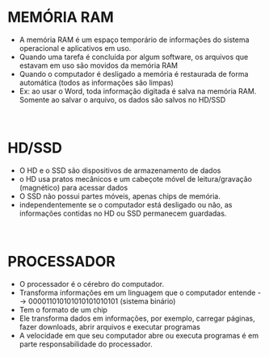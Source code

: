# MEMÓRIA RAM

- A memória RAM é um espaço temporário de informações do sistema operacional e aplicativos em uso.
- Quando uma tarefa é concluída por algum software, os arquivos que estavam em uso são movidos da memória RAM
- Quando o computador é desligado a memória é restaurada de forma automática (todos as informações são limpas)
- Ex: ao usar o Word, toda informação digitada é salva na memória RAM. Somente ao salvar o arquivo, os dados são salvos no HD/SSD

<br>

# HD/SSD

- O HD e o SSD são dispositivos de armazenamento de dados
- o HD usa pratos mecânicos e um cabeçote móvel de leitura/gravação (magnético) para acessar dados
- O SSD não possui partes móveis, apenas chips de memória.
- independentemente se o computador está desligado ou não, as informações contidas no HD ou SSD permanecem guardadas.

<br>

# PROCESSADOR

- O processador é o cérebro do computador.
- Transforma informações em um linguagem que o computador entende --> 000011010101010101010101 (sistema binário)
- Tem o formato de um chip
- Ele transforma dados em informações, por exemplo, carregar páginas, fazer downloads, abrir arquivos e executar programas
- A velocidade em que seu computador abre ou executa programas é em parte responsabilidade do processador.
